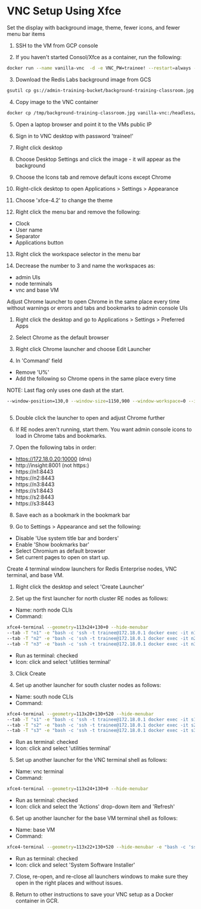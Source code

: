 # VNC Setup Using Xfce

Set the display with background image, theme, fewer icons, and fewer menu bar items

1. SSH to the VM from GCP console

2. If you haven't started Consol/Xfce as a container, run the following:
```bash
docker run --name vanilla-vnc  -d -e VNC_PW=trainee! --restart=always --net rlabs --hostname vnc-terminal.rlabs.org --ip 172.18.0.2 -p 80:6901  vanilla-vnc
```

3. Download the Redis Labs background image from GCS

```bash
gsutil cp gs://admin-training-bucket/background-training-classroom.jpg /tmp
```

4. Copy image to the VNC container

```bash
docker cp /tmp/background-training-classroom.jpg vanilla-vnc:/headless/.config
```

5. Open a laptop browser and point it to the VMs public IP

6. Sign in to VNC desktop with password 'trainee!'

7. Right click desktop

8. Choose Desktop Settings and click the image - it will appear as the background

9. Choose the Icons tab and remove default icons except Chrome

10. Right-click desktop to open Applications > Settings > Appearance

11. Choose 'xfce-4.2' to change the theme

12. Right click the menu bar and remove the following:
- Clock
- User name
- Separator
- Applications button

13. Right click the workspace selector in the menu bar

14. Decrease the number to 3 and name the workspaces as:
- admin UIs
- node terminals
- vnc and base VM

Adjust Chrome launcher to open Chrome in the same place every time without warnings or errors and tabs and bookmarks to admin console UIs

1. Right click the desktop and go to Applications > Settings > Preferred Apps

2. Select Chrome as the default browser

3. Right click Chrome launcher and choose Edit Launcher

4. In 'Command' field
- Remove 'U%'
- Add the following so Chrome opens in the same place every time

NOTE: Last flag only uses one dash at the start.

```bash
--window-position=130,0 --window-size=1150,900 --window-workspace=0 --ignore-certificate-errors -test-type
 
```

5. Double click the launcher to open and adjust Chrome further

6. If RE nodes aren't running, start them. You want admin console icons to load in Chrome tabs and bookmarks.

7. Open the following tabs in order:
- https://172.18.0.20:10000 (dns)
- http://insight:8001 (not https:)
- https://n1:8443
- https://n2:8443
- https://n3:8443
- https://s1:8443
- https://s2:8443
- https://s3:8443

8. Save each as a bookmark in the bookmark bar

9. Go to Settings > Appearance and set the following:
- Disable 'Use system title bar and borders'
- Enable 'Show bookmarks bar'
- Select Chromium as default browser
- Set current pages to open on start up.

Create 4 terminal window launchers for Redis Enterprise nodes, VNC terminal, and base VM.

1. Right click the desktop and select 'Create Launcher'

2. Set up the first launcher for north cluster RE nodes as follows:
- Name: north node CLIs
- Command:
```bash
xfce4-terminal --geometry=113x24+130+0 --hide-menubar
--tab -T "n1" -e "bash -c 'ssh -t trainee@172.18.0.1 docker exec -it n1 bash'"
--tab -T "n2" -e "bash -c 'ssh -t trainee@172.18.0.1 docker exec -it n2 bash'"
--tab -T "n3" -e "bash -c 'ssh -t trainee@172.18.0.1 docker exec -it n3 bash'"
```
- Run as terminal: checked
- Icon: click and select 'utilities terminal'

3. Click Create

4. Set up another launcher for south cluster nodes as follows:
- Name: south node CLIs
- Command:
```bash
xfce4-terminal --geometry=113x20+130+520 --hide-menubar
--tab -T "s1" -e "bash -c 'ssh -t trainee@172.18.0.1 docker exec -it s1 bash'"
--tab -T "s2" -e "bash -c 'ssh -t trainee@172.18.0.1 docker exec -it s2 bash'"
--tab -T "s3" -e "bash -c 'ssh -t trainee@172.18.0.1 docker exec -it s3 bash'"
```
- Run as terminal: checked
- Icon: click and select 'utilities terminal'

5. Set up another launcher for the VNC terminal shell as follows:
- Name: vnc terminal
- Command: 
```bash
xfce4-terminal --geometry=113x24+130+0 --hide-menubar
```
- Run as terminal: checked
- Icon: click and select the 'Actions' drop-down item and 'Refresh'

6. Set up another launcher for the base VM terminal shell as follows:
- Name: base VM
- Command:
```bash
xfce4-terminal --geometry=113x22+130+520 --hide-menubar -e "bash -c 'ssh -t trainee@172.18.0.1'"
```
- Run as terminal: checked
- Icon: click and select 'System Software Installer'

7. Close, re-open, and re-close all launchers windows to make sure they open in the right places and without issues.

8. Return to other instructions to save your VNC setup as a Docker container in GCR.
